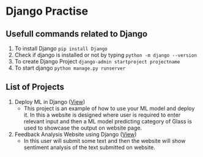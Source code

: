 # Django Practise

## Usefull commands related to Django
1. To install Django `pip install Django`
2. Check if django is installed or not by typing `python -m django --version`
3. To create Django Project `django-admin startproject projectname`
4. To start django `python manage.py runserver`

## List of Projects

1. Deploy ML in Django ([View](DeployML_in_Django/))
   * This project is an example of how to use your ML model and deploy it. In this a website is designed where user is required to enter relevant input and then a ML model           predicting category of Glass is used to showcase the output on website page.
2. Feedback Analysis Website using Django ([View](FeedbackAnalysis/))
   * In this user will submit some text and then the website will show sentiment analysis of the text submitted on website.
